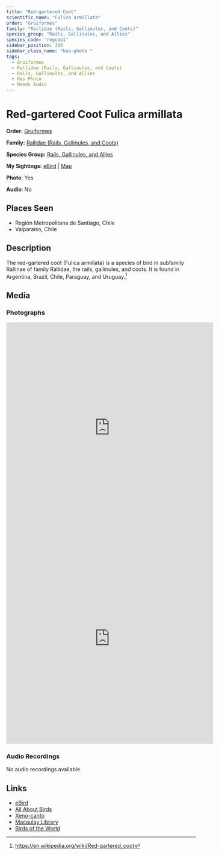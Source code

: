 ```yaml
---
title: "Red-gartered Coot"
scientific_name: "Fulica armillata"
order: "Gruiformes"
family: "Rallidae (Rails, Gallinules, and Coots)"
species_group: "Rails, Gallinules, and Allies"
species_code: "regcoo1"
sidebar_position: 300
sidebar_class_name: "has-photo "
tags: 
  - Gruiformes
  - Rallidae (Rails, Gallinules, and Coots)
  - Rails, Gallinules, and Allies
  - Has Photo
  - Needs Audio
---
```


# Red-gartered Coot <span className='sci_name'>Fulica armillata</span>

**Order:** [Gruiformes](/tags/gruiformes)

**Family:** [Rallidae (Rails, Gallinules, and Coots)](/tags/rallidae-rails-gallinules-and-coots)

**Species Group:** [Rails, Gallinules, and Allies](/tags/rails-gallinules-and-allies)

**My Sightings:** [eBird](https://ebird.org/lifelist?r=world&time=life&spp=regcoo1) | [Map](/map?species_code=regcoo1)

**Photo**: Yes 

**Audio**: No

## Places Seen

* Región Metropolitana de Santiago, Chile
* Valparaíso, Chile

## Description
The red-gartered coot (Fulica armillata) is a species of bird in subfamily Rallinae of family Rallidae, the rails, gallinules, and coots. It is found in Argentina, Brazil, Chile, Paraguay, and Uruguay.[^1]

[^1]: https://en.wikipedia.org/wiki/Red-gartered_coot

## Media
### Photographs
<iframe src="https://macaulaylibrary.org/asset/627867360/embed" width="550" height="560" frameborder="0" allowfullscreen></iframe>
<iframe src="https://macaulaylibrary.org/asset/627867315/embed" width="550" height="560" frameborder="0" allowfullscreen></iframe>

### Audio Recordings
No audio recordings available.

## Links
* [eBird](https://ebird.org/species/regcoo1) 
* [All About Birds](https://www.allaboutbirds.org/guide/regcoo1) 
* [Xeno-canto](https://www.xeno-canto.org/species/fulica-armillata) 
* [Macaulay Library](https://search.macaulaylibrary.org/catalog?taxonCode=regcoo1&sort=rating_rank_desc)
* [Birds of the World](https://birdsoftheworld.org/bow/species/regcoo1)
